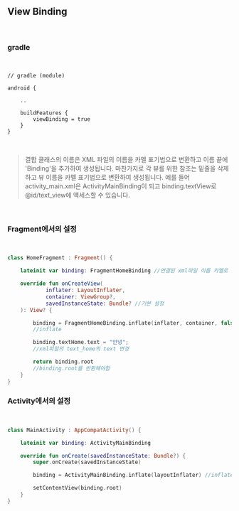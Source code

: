 ## View Binding

<br>

### gradle

<br>

```
// gradle (module)

android {

    ..

    buildFeatures {
        viewBinding = true
    }
}

```

<br>

> 결합 클래스의 이름은 XML 파일의 이름을 카멜 표기법으로 변환하고 이름 끝에 'Binding'을 추가하여 생성됩니다. 마찬가지로 각 뷰를 위한 참조는 밑줄을 삭제하고 뷰 이름을 카멜 표기법으로 변환하여 생성됩니다. 예를 들어 activity_main.xml은 ActivityMainBinding이 되고 binding.textView로 @id/text_view에 액세스할 수 있습니다.

<br>

### Fragment에서의 설정

<br>

```kotlin
class HomeFragment : Fragment() {

    lateinit var binding: FragmentHomeBinding //연결된 xml파일 이름 카멜로 + Binding

    override fun onCreateView(
            inflater: LayoutInflater,
            container: ViewGroup?,
            savedInstanceState: Bundle? //기본 설정
    ): View? {

        binding = FragmentHomeBinding.inflate(inflater, container, false)
        //inflate

        binding.textHome.text = "안녕";
        //xml파일의 text_home의 text 변경

        return binding.root
        //binding.root를 반환해야함
    }
}
```

### Activity에서의 설정

<br>

```kotlin
class MainActivity : AppCompatActivity() {

    lateinit var binding: ActivityMainBinding

    override fun onCreate(savedInstanceState: Bundle?) {
        super.onCreate(savedInstanceState)

        binding = ActivityMainBinding.inflate(layoutInflater) //inflate

        setContentView(binding.root)
    }
}
```

